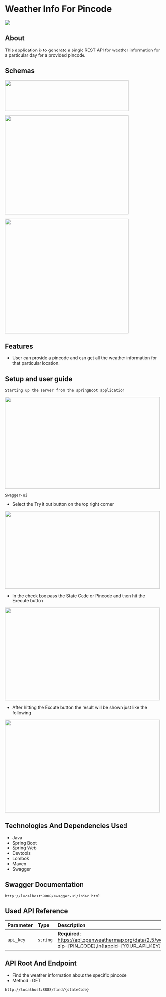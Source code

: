 # Weather Info For Pincode

![](https://github.com/Suresh170411/FreightFox_Assignment/blob/main/ScreenShots/WeatherPincode/HeroImage_WP.jpg)

## About
This application is to generate a single REST API for weather information for a particular day for a provided pincode.

## Schemas
<p align="left">
  <img width="400" height="100" src="https://github.com/Suresh170411/FreightFox_Assignment/blob/main/ScreenShots/WeatherPincode/Schema_1.png">
</p>

<p align="left">
  <img width="400" height="320" src="https://github.com/Suresh170411/FreightFox_Assignment/blob/main/ScreenShots/WeatherPincode/Schema_2.png">
</p>

<p align="left">
  <img width="400" height="370" src="https://github.com/Suresh170411/FreightFox_Assignment/blob/main/ScreenShots/WeatherPincode/Schema_3.png">
</p>

## Features

- User can provide a pincode and can get all the weather information for that particular location.


## Setup and user guide
```
Starting up the server from the springBoot application
```
<p align="left">
  <img width="500" height="297" src="https://github.com/Suresh170411/FreightFox_Assignment/blob/main/ScreenShots/WeatherPincode/ServerRun_WP.png">
</p>

```
Swagger-ui
```
- Select the Try it out button on the top right corner
<p align="left">
  <img width="500" height="250" src="https://github.com/Suresh170411/FreightFox_Assignment/blob/main/ScreenShots/WeatherPincode/Swagger_1.png">
</p>

- In the check box pass the State Code or Pincode and then hit the Execute button
<p align="left">
  <img width="500" height="300" src="https://github.com/Suresh170411/FreightFox_Assignment/blob/main/ScreenShots/WeatherPincode/Swagger_2.png">
</p>

- After hitting the Excute button the result will be shown just like the following
<p align="left">
  <img width="500" height="300" src="https://github.com/Suresh170411/FreightFox_Assignment/blob/main/ScreenShots/WeatherPincode/Swagger_3.png">
</p>


## Technologies And Dependencies Used
- Java
- Spring Boot
- Spring Web
- Devtools
- Lombok
- Maven
- Swagger

## Swagger Documentation
```
http://localhost:8888/swagger-ui/index.html
```
## Used API Reference

| Parameter | Type     | Description                |
| :-------- | :------- | :------------------------- |
| `api_key` | `string` | **Required**: https://api.openweathermap.org/data/2.5/weather?zip=[PIN_CODE],in&appid=[YOUR_API_KEY] |

## API Root And Endpoint

- Find the weather information about the specific pincode
- Method : GET
```
http://localhost:8888/find/{stateCode}
```
